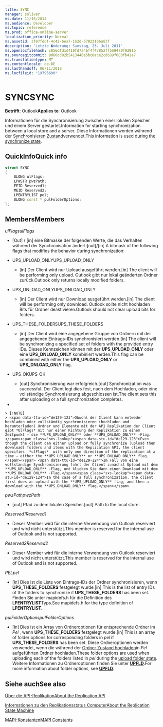 ```yaml
---
title: SYNC
manager: soliver
ms.date: 11/16/2014
ms.audience: Developer
ms.topic: reference
ms.prod: office-online-server
localization_priority: Normal
ms.assetid: 3f07fddf-4c42-6ea7-162d-57022166a83f
description: 'Letzte �nderung: Samstag, 23. Juli 2011'
ms.openlocfilehash: c856dfd1d419fd7a4bf4f47852ffb69470f9281b
ms.sourcegitcommit: 9d60cd82b5413446e5bc8ace2cd689f683fb41a7
ms.translationtype: MT
ms.contentlocale: de-DE
ms.lasthandoff: 06/11/2018
ms.locfileid: "19795690"
---
```

# <a name="sync"></a><span data-ttu-id="de129-103">SYNC</span><span class="sxs-lookup"><span data-stu-id="de129-103">SYNC</span></span>

  
  
<span data-ttu-id="de129-104">**Betrifft**: Outlook</span><span class="sxs-lookup"><span data-stu-id="de129-104">**Applies to**: Outlook</span></span> 
  
<span data-ttu-id="de129-105">Informationen für die Synchronisierung zwischen einer lokalen Speicher und einem Server gestartet.</span><span class="sxs-lookup"><span data-stu-id="de129-105">Information for starting synchronization between a local store and a server.</span></span> <span data-ttu-id="de129-106">Diese Informationen werden während der [Synchronisieren Zustand](synchronize-state.md)verwendet.</span><span class="sxs-lookup"><span data-stu-id="de129-106">This information is used during the [synchronize state](synchronize-state.md).</span></span>
  
## <a name="quick-info"></a><span data-ttu-id="de129-107">QuickInfo</span><span class="sxs-lookup"><span data-stu-id="de129-107">Quick info</span></span>

```cpp
struct SYNC 
{ 
    ULONG ulFlags; 
    LPWSTR pwzPath; 
    FEID Reserved1; 
    MEID Reserved2; 
    LPENTRYLIST pel; 
    ULONG const * pulFolderOptions; 
};
```

## <a name="members"></a><span data-ttu-id="de129-108">Members</span><span class="sxs-lookup"><span data-stu-id="de129-108">Members</span></span>

 <span data-ttu-id="de129-109">_ulFlags_</span><span class="sxs-lookup"><span data-stu-id="de129-109">_ulFlags_</span></span>
  
- <span data-ttu-id="de129-110">[Out] / [in] eine Bitmaske der folgenden Werte, die das Verhalten während der Synchronisation ändert:</span><span class="sxs-lookup"><span data-stu-id="de129-110">[out]/[in] A bitmask of the following flags that modifies the behavior during synchronization:</span></span>
    
- <span data-ttu-id="de129-111">UPS_UPLOAD_ONLY</span><span class="sxs-lookup"><span data-stu-id="de129-111">UPS_UPLOAD_ONLY</span></span>
    
  - <span data-ttu-id="de129-112">[in] Der Client wird nur Upload ausgeführt werden.</span><span class="sxs-lookup"><span data-stu-id="de129-112">[in] The client will be performing only upload.</span></span> <span data-ttu-id="de129-113">Outlook gibt nur lokal geänderten Ordner zurück.</span><span class="sxs-lookup"><span data-stu-id="de129-113">Outlook only returns locally modified folders.</span></span>
    
- <span data-ttu-id="de129-114">UPS_DNLOAD_ONLY</span><span class="sxs-lookup"><span data-stu-id="de129-114">UPS_DNLOAD_ONLY</span></span>
    
  - <span data-ttu-id="de129-115">[in] Der Client wird nur Download ausgeführt werden.</span><span class="sxs-lookup"><span data-stu-id="de129-115">[in] The client will be performing only download.</span></span> <span data-ttu-id="de129-116">Outlook sollte nicht hochladen Bits für Ordner deaktivieren.</span><span class="sxs-lookup"><span data-stu-id="de129-116">Outlook should not clear upload bits for folders.</span></span>
    
- <span data-ttu-id="de129-117">UPS_THESE_FOLDERS</span><span class="sxs-lookup"><span data-stu-id="de129-117">UPS_THESE_FOLDERS</span></span>
    
  - <span data-ttu-id="de129-118">[in] Der Client wird eine angegebene Gruppe von Ordnern mit der angegebenen Eintrags-IDs synchronisiert werden.</span><span class="sxs-lookup"><span data-stu-id="de129-118">[in] The client will be synchronizing a specified set of folders with the provided entry IDs.</span></span> <span data-ttu-id="de129-119">Dieses Kennzeichen können mit der **UPS_UPLOAD_ONLY** oder eine **UPS_DNLOAD_ONLY** kombiniert werden.</span><span class="sxs-lookup"><span data-stu-id="de129-119">This flag can be combined with either the **UPS_UPLOAD_ONLY** or **UPS_DNLOAD_ONLY** flag.</span></span> 
    
- <span data-ttu-id="de129-120">UPS_OK</span><span class="sxs-lookup"><span data-stu-id="de129-120">UPS_OK</span></span>
    
  - <span data-ttu-id="de129-121">[out] Synchronisierung war erfolgreich.</span><span class="sxs-lookup"><span data-stu-id="de129-121">[out] Synchronization was successful.</span></span> <span data-ttu-id="de129-122">Der Client legt dies fest, nach dem Hochladen, oder eine vollständige Synchronisierung abgeschlossen ist.</span><span class="sxs-lookup"><span data-stu-id="de129-122">The client sets this after uploading or a full synchronization completes.</span></span>
    
- 
    
    > [!NOTE]
    > <span data-ttu-id="de129-123">Obwohl der Client kann entweder hochladen oder vollständig synchronisieren (hochladen und herunterladen) Ordner und Elemente mit der API Replikation der Client gibt *UlFlags* mit nur einer Richtung der Replikation zu einem Zeitpunkt – die **UPS_UPLOAD_ONLY** oder **UPS_DNLOAD_ONLY** -Flag.</span><span class="sxs-lookup"><span data-stu-id="de129-123">Even though the client can either upload or fully synchronize (upload then download) folders and items with the Replication API, the client specifies  *ulFlags*  with only one direction of the replication at a time — either the **UPS_UPLOAD_ONLY** or **UPS_DNLOAD_ONLY** flag.</span></span> <span data-ttu-id="de129-124">Im Fall von eine vollständige Synchronisierung führt der Client zunächst Upload mit dem **UPS_UPLOAD_ONLY** -Flag, und klicken Sie dann einen Download mit dem **UPS_DNLOAD_ONLY** -Flag.</span><span class="sxs-lookup"><span data-stu-id="de129-124">In the case of a full synchronization, the client first does an upload with the **UPS_UPLOAD_ONLY** flag, and then a download with the **UPS_DNLOAD_ONLY** flag.</span></span> 
  
 <span data-ttu-id="de129-125">_pwzPath_</span><span class="sxs-lookup"><span data-stu-id="de129-125">_pwzPath_</span></span>
  
- <span data-ttu-id="de129-126">[out] Pfad zu dem lokalen Speicher.</span><span class="sxs-lookup"><span data-stu-id="de129-126">[out] Path to the local store.</span></span>
    
 <span data-ttu-id="de129-127">_Reserved1_</span><span class="sxs-lookup"><span data-stu-id="de129-127">_Reserved1_</span></span>
  
- <span data-ttu-id="de129-128">Dieser Member wird für die interne Verwendung von Outlook reserviert und wird nicht unterstützt.</span><span class="sxs-lookup"><span data-stu-id="de129-128">This member is reserved for the internal use of Outlook and is not supported.</span></span>
    
 <span data-ttu-id="de129-129">_Reserved2_</span><span class="sxs-lookup"><span data-stu-id="de129-129">_Reserved2_</span></span>
  
- <span data-ttu-id="de129-130">Dieser Member wird für die interne Verwendung von Outlook reserviert und wird nicht unterstützt.</span><span class="sxs-lookup"><span data-stu-id="de129-130">This member is reserved for the internal use of Outlook and is not supported.</span></span>
    
 <span data-ttu-id="de129-131">*PEL*</span><span class="sxs-lookup"><span data-stu-id="de129-131">*pel*</span></span> 
  
- <span data-ttu-id="de129-132">[in] Dies ist die Liste von Eintrags-IDs der Ordner synchronisieren, wenn **UPS_THESE_FOLDERS** festgelegt wurde.</span><span class="sxs-lookup"><span data-stu-id="de129-132">[in] This is the list of entry IDs of the folders to synchronize if **UPS_THESE_FOLDERS** has been set.</span></span> <span data-ttu-id="de129-133">Finden Sie unter mapidefs.h für die Definition des **LPENTRYLIST**Typs.</span><span class="sxs-lookup"><span data-stu-id="de129-133">See mapidefs.h for the type definition of **LPENTRYLIST**.</span></span> 
    
 <span data-ttu-id="de129-134">_pulFolderOptions_</span><span class="sxs-lookup"><span data-stu-id="de129-134">_pulFolderOptions_</span></span>
  
- <span data-ttu-id="de129-135">[in] Dies ist ein Array von Ordneroptionen für entsprechende Ordner im *Pel* , wenn **UPS_THESE_FOLDERS** festgelegt wurde.</span><span class="sxs-lookup"><span data-stu-id="de129-135">[in] This is an array of folder options for corresponding folders in  *pel*  if **UPS_THESE_FOLDERS** has been set.</span></span> <span data-ttu-id="de129-136">Diese Ordneroptionen werden verwendet, wenn die während der [Ordner Zustand hochladen](upload-folder-state.md)in *Pel* aufgeführten Ordner hochladen.</span><span class="sxs-lookup"><span data-stu-id="de129-136">These folder options are used when uploading each of the folders listed in  *pel*  during the [upload folder state](upload-folder-state.md).</span></span> <span data-ttu-id="de129-137">Weitere Informationen zu Ordneroptionen finden Sie unter **[UPFLD](upfld.md)**.</span><span class="sxs-lookup"><span data-stu-id="de129-137">For more information about folder options, see **[UPFLD](upfld.md)**.</span></span> 
    
## <a name="see-also"></a><span data-ttu-id="de129-138">Siehe auch</span><span class="sxs-lookup"><span data-stu-id="de129-138">See also</span></span>



[<span data-ttu-id="de129-139">Über die API-Replikation</span><span class="sxs-lookup"><span data-stu-id="de129-139">About the Replication API</span></span>](about-the-replication-api.md)
  
[<span data-ttu-id="de129-140">Informationen zu den Replikationsstatus Computer</span><span class="sxs-lookup"><span data-stu-id="de129-140">About the Replication State Machine</span></span>](about-the-replication-state-machine.md)
  
[<span data-ttu-id="de129-141">MAPI-Konstanten</span><span class="sxs-lookup"><span data-stu-id="de129-141">MAPI Constants</span></span>](mapi-constants.md)

